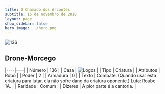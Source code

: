 ```yaml
---
title: O Chamado dos Arcontes
subtitle: 15 de novembro de 2018
layout: page
show_sidebar: false
hero_image: ../hero.png
---
```


![136](https://cdn.keyforgegame.com/media/card_front/pt/341_136_82MF23JH58M3_pt.png)

## Drone-Morcego

|----|----|
| Número | 136 |
| Casa | ![Logos](https://archonarcana.com/images/thumb/c/ce/Logos.png/22px-Logos.png "Logos") |
| Tipo | Criatura |
| Atributos | Robô |
| Poder | 2 |
| Armadura | 0 |
| Texto | Combate. (Quando usar esta criatura para lutar, ela não sofre dano da  criatura oponente.) Luta: Roube 1A. |
| Raridade | Comum |
| Dizeres | A pior parte é a cantoria. |
